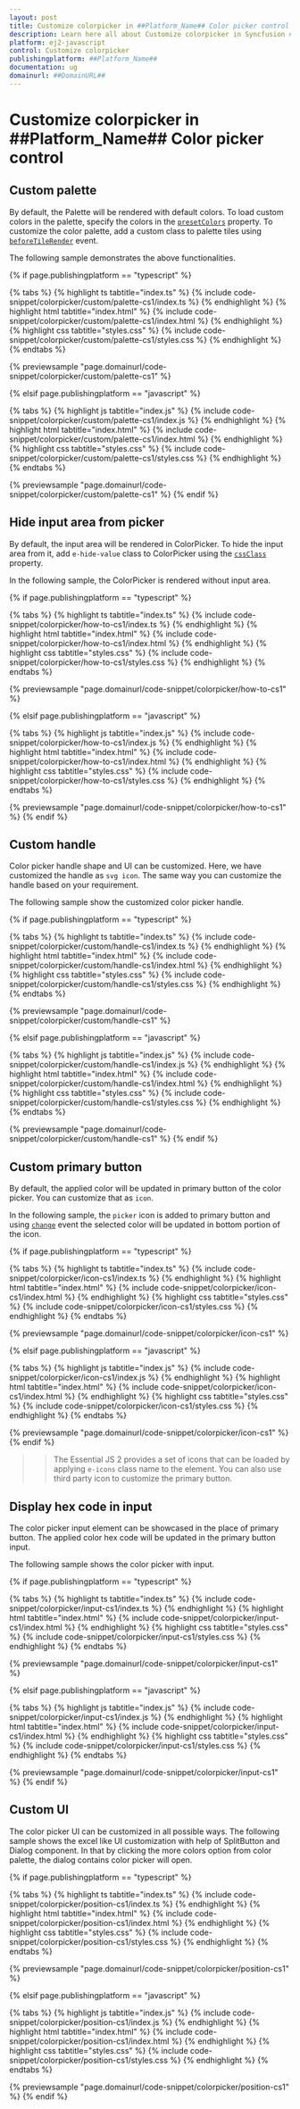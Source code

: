 ```yaml
---
layout: post
title: Customize colorpicker in ##Platform_Name## Color picker control | Syncfusion
description: Learn here all about Customize colorpicker in Syncfusion ##Platform_Name## Color picker control of Syncfusion Essential JS 2 and more.
platform: ej2-javascript
control: Customize colorpicker 
publishingplatform: ##Platform_Name##
documentation: ug
domainurl: ##DomainURL##
---
```


# Customize colorpicker in ##Platform_Name## Color picker control

## Custom palette

By default, the Palette will be rendered with default colors. To load custom colors in the palette, specify the colors in the [`presetColors`](../../api/color-picker/#presetcolors) property. To customize the color palette, add a custom class to palette tiles using [`beforeTileRender`](../../api/color-picker/#beforetilerender) event.

The following sample demonstrates the above functionalities.

{% if page.publishingplatform == "typescript" %}

 {% tabs %}
{% highlight ts tabtitle="index.ts" %}
{% include code-snippet/colorpicker/custom/palette-cs1/index.ts %}
{% endhighlight %}
{% highlight html tabtitle="index.html" %}
{% include code-snippet/colorpicker/custom/palette-cs1/index.html %}
{% endhighlight %}
{% highlight css tabtitle="styles.css" %}
{% include code-snippet/colorpicker/custom/palette-cs1/styles.css %}
{% endhighlight %}
{% endtabs %}
        
{% previewsample "page.domainurl/code-snippet/colorpicker/custom/palette-cs1" %}

{% elsif page.publishingplatform == "javascript" %}

{% tabs %}
{% highlight js tabtitle="index.js" %}
{% include code-snippet/colorpicker/custom/palette-cs1/index.js %}
{% endhighlight %}
{% highlight html tabtitle="index.html" %}
{% include code-snippet/colorpicker/custom/palette-cs1/index.html %}
{% endhighlight %}
{% highlight css tabtitle="styles.css" %}
{% include code-snippet/colorpicker/custom/palette-cs1/styles.css %}
{% endhighlight %}
{% endtabs %}

{% previewsample "page.domainurl/code-snippet/colorpicker/custom/palette-cs1" %}
{% endif %}

## Hide input area from picker

By default, the input area will be rendered in ColorPicker. To hide the input area from it, add `e-hide-value` class to ColorPicker using the [`cssClass`](../../api/color-picker/#cssclass) property.

In the following sample, the ColorPicker is rendered without input area.

{% if page.publishingplatform == "typescript" %}

 {% tabs %}
{% highlight ts tabtitle="index.ts" %}
{% include code-snippet/colorpicker/how-to-cs1/index.ts %}
{% endhighlight %}
{% highlight html tabtitle="index.html" %}
{% include code-snippet/colorpicker/how-to-cs1/index.html %}
{% endhighlight %}
{% highlight css tabtitle="styles.css" %}
{% include code-snippet/colorpicker/how-to-cs1/styles.css %}
{% endhighlight %}
{% endtabs %}
        
{% previewsample "page.domainurl/code-snippet/colorpicker/how-to-cs1" %}

{% elsif page.publishingplatform == "javascript" %}

{% tabs %}
{% highlight js tabtitle="index.js" %}
{% include code-snippet/colorpicker/how-to-cs1/index.js %}
{% endhighlight %}
{% highlight html tabtitle="index.html" %}
{% include code-snippet/colorpicker/how-to-cs1/index.html %}
{% endhighlight %}
{% highlight css tabtitle="styles.css" %}
{% include code-snippet/colorpicker/how-to-cs1/styles.css %}
{% endhighlight %}
{% endtabs %}

{% previewsample "page.domainurl/code-snippet/colorpicker/how-to-cs1" %}
{% endif %}

## Custom handle

Color picker handle shape and UI can be customized. Here, we have customized the handle as `svg icon`. The same way you can customize the handle based on your requirement.

The following sample show the customized color picker handle.

{% if page.publishingplatform == "typescript" %}

 {% tabs %}
{% highlight ts tabtitle="index.ts" %}
{% include code-snippet/colorpicker/custom/handle-cs1/index.ts %}
{% endhighlight %}
{% highlight html tabtitle="index.html" %}
{% include code-snippet/colorpicker/custom/handle-cs1/index.html %}
{% endhighlight %}
{% highlight css tabtitle="styles.css" %}
{% include code-snippet/colorpicker/custom/handle-cs1/styles.css %}
{% endhighlight %}
{% endtabs %}
        
{% previewsample "page.domainurl/code-snippet/colorpicker/custom/handle-cs1" %}

{% elsif page.publishingplatform == "javascript" %}

{% tabs %}
{% highlight js tabtitle="index.js" %}
{% include code-snippet/colorpicker/custom/handle-cs1/index.js %}
{% endhighlight %}
{% highlight html tabtitle="index.html" %}
{% include code-snippet/colorpicker/custom/handle-cs1/index.html %}
{% endhighlight %}
{% highlight css tabtitle="styles.css" %}
{% include code-snippet/colorpicker/custom/handle-cs1/styles.css %}
{% endhighlight %}
{% endtabs %}

{% previewsample "page.domainurl/code-snippet/colorpicker/custom/handle-cs1" %}
{% endif %}

## Custom primary button

By default, the applied color will be updated in primary button of the color picker. You can customize that as `icon`.

In the following sample, the `picker` icon is added to primary button and using [`change`](../../api/color-picker/#change) event the selected color will be updated in bottom portion of the icon.

{% if page.publishingplatform == "typescript" %}

 {% tabs %}
{% highlight ts tabtitle="index.ts" %}
{% include code-snippet/colorpicker/icon-cs1/index.ts %}
{% endhighlight %}
{% highlight html tabtitle="index.html" %}
{% include code-snippet/colorpicker/icon-cs1/index.html %}
{% endhighlight %}
{% highlight css tabtitle="styles.css" %}
{% include code-snippet/colorpicker/icon-cs1/styles.css %}
{% endhighlight %}
{% endtabs %}
        
{% previewsample "page.domainurl/code-snippet/colorpicker/icon-cs1" %}

{% elsif page.publishingplatform == "javascript" %}

{% tabs %}
{% highlight js tabtitle="index.js" %}
{% include code-snippet/colorpicker/icon-cs1/index.js %}
{% endhighlight %}
{% highlight html tabtitle="index.html" %}
{% include code-snippet/colorpicker/icon-cs1/index.html %}
{% endhighlight %}
{% highlight css tabtitle="styles.css" %}
{% include code-snippet/colorpicker/icon-cs1/styles.css %}
{% endhighlight %}
{% endtabs %}

{% previewsample "page.domainurl/code-snippet/colorpicker/icon-cs1" %}
{% endif %}

>> The Essential JS 2 provides a set of icons that can be loaded by applying `e-icons` class name to the element. You can also use third party icon to customize the primary button.

## Display hex code in input

The color picker input element can be showcased in the place of primary button. The applied color hex code will be updated in the primary button input.

The following sample shows the color picker with input.

{% if page.publishingplatform == "typescript" %}

 {% tabs %}
{% highlight ts tabtitle="index.ts" %}
{% include code-snippet/colorpicker/input-cs1/index.ts %}
{% endhighlight %}
{% highlight html tabtitle="index.html" %}
{% include code-snippet/colorpicker/input-cs1/index.html %}
{% endhighlight %}
{% highlight css tabtitle="styles.css" %}
{% include code-snippet/colorpicker/input-cs1/styles.css %}
{% endhighlight %}
{% endtabs %}
        
{% previewsample "page.domainurl/code-snippet/colorpicker/input-cs1" %}

{% elsif page.publishingplatform == "javascript" %}

{% tabs %}
{% highlight js tabtitle="index.js" %}
{% include code-snippet/colorpicker/input-cs1/index.js %}
{% endhighlight %}
{% highlight html tabtitle="index.html" %}
{% include code-snippet/colorpicker/input-cs1/index.html %}
{% endhighlight %}
{% highlight css tabtitle="styles.css" %}
{% include code-snippet/colorpicker/input-cs1/styles.css %}
{% endhighlight %}
{% endtabs %}

{% previewsample "page.domainurl/code-snippet/colorpicker/input-cs1" %}
{% endif %}

## Custom UI

The color picker UI can be customized in all possible ways. The following sample shows the excel like UI customization with help of SplitButton and Dialog component. In that by clicking the more colors option from color palette, the dialog contains color picker will open.

{% if page.publishingplatform == "typescript" %}

 {% tabs %}
{% highlight ts tabtitle="index.ts" %}
{% include code-snippet/colorpicker/position-cs1/index.ts %}
{% endhighlight %}
{% highlight html tabtitle="index.html" %}
{% include code-snippet/colorpicker/position-cs1/index.html %}
{% endhighlight %}
{% highlight css tabtitle="styles.css" %}
{% include code-snippet/colorpicker/position-cs1/styles.css %}
{% endhighlight %}
{% endtabs %}
        
{% previewsample "page.domainurl/code-snippet/colorpicker/position-cs1" %}

{% elsif page.publishingplatform == "javascript" %}

{% tabs %}
{% highlight js tabtitle="index.js" %}
{% include code-snippet/colorpicker/position-cs1/index.js %}
{% endhighlight %}
{% highlight html tabtitle="index.html" %}
{% include code-snippet/colorpicker/position-cs1/index.html %}
{% endhighlight %}
{% highlight css tabtitle="styles.css" %}
{% include code-snippet/colorpicker/position-cs1/styles.css %}
{% endhighlight %}
{% endtabs %}

{% previewsample "page.domainurl/code-snippet/colorpicker/position-cs1" %}
{% endif %}